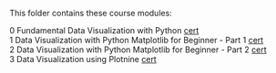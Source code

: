 This folder contains these course modules:<br>

0 Fundamental Data Visualization with Python <a href="https://academy.dqlab.id/certificate/pdf/DQLABINTP1VHAORJ">cert</a> <br>
1 Data Visualization with Python Matplotlib for Beginner - Part 1 <a href="https://academy.dqlab.id/certificate/pdf/DQLABDTWP1VPGHIB">cert</a> <br>
2 Data Visualization with Python Matplotlib for Beginner - Part 2 <a href="https://academy.dqlab.id/certificate/pdf/DQLABINTP1PQLFKP">cert</a> <br>
3 Data Visualization using Plotnine
 <a href="https://academy.dqlab.id/certificate/pdf/DQLABDVPP9SNFNBG">cert</a> <br>